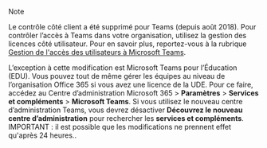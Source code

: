 > [!NOTE]
> Le contrôle côté client a été supprimé pour Teams (depuis août 2018). Pour contrôler l’accès à Teams dans votre organisation, utilisez la gestion des licences côté utilisateur. Pour en savoir plus, reportez-vous à la rubrique [Gestion de l'accès des utilisateurs à Microsoft Teams](../user-access.md).

L’exception à cette modification est Microsoft Teams pour l’Éducation (EDU). Vous pouvez tout de même gérer les équipes au niveau de l’organisation Office 365 si vous avez une licence de la UDE. Pour ce faire, accédez au Centre d’administration Microsoft 365 > **Paramètres** > **Services et compléments** > **Microsoft Teams**. Si vous utilisez le nouveau centre d’administration Teams, vous devrez désactiver **Découvrez le nouveau centre d’administration** pour rechercher les **services et compléments**. IMPORTANT : il est possible que les modifications ne prennent effet qu'après 24 heures.. 
